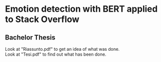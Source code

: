 # Emotion detection with BERT applied to Stack Overflow
## Bachelor Thesis
Look at "Riassunto.pdf" to get an idea of ​​what was done.  <br>
Look at "Tesi.pdf" to find out what has been done.
